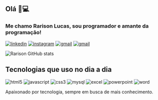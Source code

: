 ## Olá 👋💻 
### Me chamo Rarison Lucas, sou programador e amante da programação!


[![linkedin]( https://img.shields.io/badge/LinkedIn-0077B5?style=for-the-badge&logo=linkedin&logoColor=white)](https://www.linkedin.com/in/rarisonlucas/)
[![instagram](https://img.shields.io/badge/Instagram-E4405F?style=for-the-badge&logo=instagram&logoColor=white)](https://instagram.com/rarisonlucax)
[![gmail](https://img.shields.io/badge/WhatsApp-25D366?style=for-the-badge&logo=whatsapp&logoColor=white)](https://api.whatsapp.com/send?phone=5585981038201&text=Oi%2Cvim%20do%20GitHub!.)
[![gmail](https://img.shields.io/badge/Telegram-2CA5E0?style=for-the-badge&logo=telegram&logoColor=white)](https://t.me/rarisonlucax)
 

 ![Rarison GitHub stats](https://github-readme-stats.vercel.app/api?username=rarisonl&show_icons=true&theme=dark)
 

## Tecnologias que uso no dia a dia
![html5](https://img.shields.io/badge/HTML5-E34F26?style=for-the-badge&logo=html5&logoColor=white)
![javascript](https://img.shields.io/badge/JavaScript-323330?style=for-the-badge&logo=javascript&logoColor=F7DF1E)
![css3](https://img.shields.io/badge/CSS3-1572B6?style=for-the-badge&logo=css3&logoColor=white)
![mysql](https://img.shields.io/badge/MySQL-00000F?style=for-the-badge&logo=mysql&logoColor=white)
![excel](https://img.shields.io/badge/Microsoft_Excel-217346?style=for-the-badge&logo=microsoft-excel&logoColor=white)
![powerpoint](https://img.shields.io/badge/Microsoft_PowerPoint-B7472A?style=for-the-badge&logo=microsoft-powerpoint&logoColor=white)
![word](https://img.shields.io/badge/Microsoft_Word-2B579A?style=for-the-badge&logo=microsoft-word&logoColor=white)

Apaixonado por tecnologia, sempre em busca de mais conhecimento.
